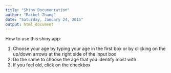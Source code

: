 ```yaml
---
title: "Shiny Documentation"
author: "Rachel Zhang"
date: "Saturday, January 24, 2015"
output: html_document
---
```

How to use this shiny app:
1. Choose your age by typing your age in the first box or by clicking on the up/down arrows at the right side of the input box
2. Do the same to choose the age that you identify most with
3. If you feel old, click on the checkbox